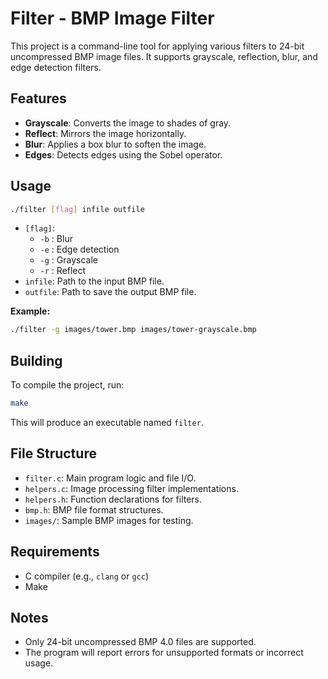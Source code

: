 # Filter - BMP Image Filter

This project is a command-line tool for applying various filters to 24-bit uncompressed BMP image files. It supports grayscale, reflection, blur, and edge detection filters.

## Features

- **Grayscale**: Converts the image to shades of gray.
- **Reflect**: Mirrors the image horizontally.
- **Blur**: Applies a box blur to soften the image.
- **Edges**: Detects edges using the Sobel operator.

## Usage

```sh
./filter [flag] infile outfile
```

- `[flag]`:
  - `-b` : Blur
  - `-e` : Edge detection
  - `-g` : Grayscale
  - `-r` : Reflect
- `infile`: Path to the input BMP file.
- `outfile`: Path to save the output BMP file.

**Example:**
```sh
./filter -g images/tower.bmp images/tower-grayscale.bmp
```

## Building

To compile the project, run:

```sh
make
```

This will produce an executable named `filter`.

## File Structure

- `filter.c`: Main program logic and file I/O.
- `helpers.c`: Image processing filter implementations.
- `helpers.h`: Function declarations for filters.
- `bmp.h`: BMP file format structures.
- `images/`: Sample BMP images for testing.

## Requirements

- C compiler (e.g., `clang` or `gcc`)
- Make

## Notes

- Only 24-bit uncompressed BMP 4.0 files are supported.
- The program will report errors for unsupported formats or incorrect usage.
